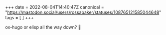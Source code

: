 +++
date = 2022-08-04T14:40:47Z
canonical = "https://mastodon.social/users/rossabaker/statuses/108765121585044648"
tags = [  ]
+++

<p>ox-hugo or elisp all the way down? 🤔</p>
